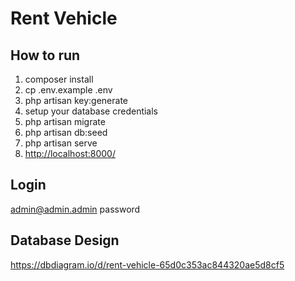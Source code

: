# Rent Vehicle

## How to run

1. composer install
2. cp .env.example .env
3. php artisan key:generate
4. setup your database credentials
5. php artisan migrate
6. php artisan db:seed
7. php artisan serve
8. <http://localhost:8000/>

## Login

<admin@admin.admin>
password

## Database Design

<https://dbdiagram.io/d/rent-vehicle-65d0c353ac844320ae5d8cf5>
